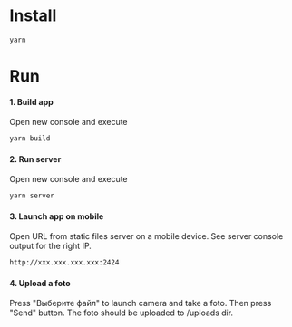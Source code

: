 # Install

```sh
yarn
```

# Run

#### 1. Build app

Open new console and execute

```sh
yarn build
```

#### 2. Run server

Open new console and execute

```sh
yarn server
```

#### 3. Launch app on mobile

Open URL from static files server on a mobile device. See server console output for the right IP.

```sh
http://xxx.xxx.xxx.xxx:2424
```

#### 4. Upload a foto

Press "Выберите файл" to launch camera and take a foto.
Then press "Send" button. The foto should be uploaded to /uploads dir.

